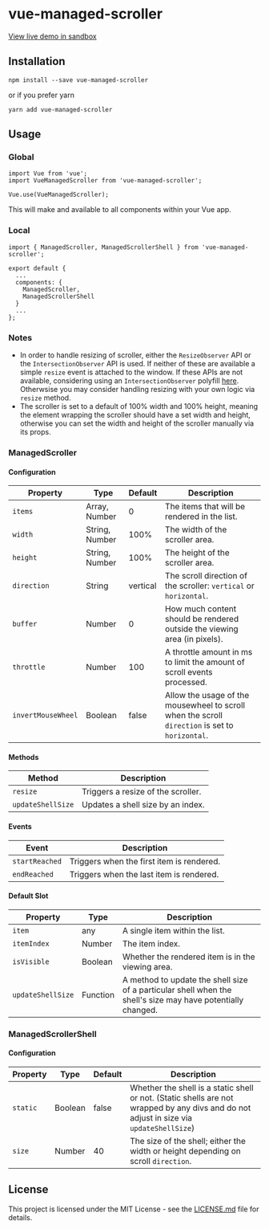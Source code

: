 # vue-managed-scroller

[View live demo in sandbox](https://codesandbox.io/s/v022jr1545)

## Installation
```
npm install --save vue-managed-scroller
```
or if you prefer yarn
```
yarn add vue-managed-scroller
```

## Usage
### Global
```
import Vue from 'vue';
import VueManagedScroller from 'vue-managed-scroller';

Vue.use(VueManagedScroller);
```
This will make *<managed-scroller>* and *<managed-scroller-shell>* available to all components within your Vue app.
### Local
```
import { ManagedScroller, ManagedScrollerShell } from 'vue-managed-scroller';

export default {
  ...
  components: {
    ManagedScroller,
    ManagedScrollerShell
  }
  ...
};
```

### Notes
- In order to handle resizing of scroller, either the `ResizeObserver` API or the `IntersectionObserver` API is used.  If neither of these are available a simple `resize` event is attached to the window.  If these APIs are not available, considering using an `IntersectionObserver` polyfill [here](https://github.com/w3c/IntersectionObserver/tree/master/polyfill).  Otherwsise you may consider handling resizing with your own logic via `resize` method.
- The scroller is set to a default of 100% width and 100% height, meaning the element wrapping the scroller should have a set width and height, otherwise you can set the width and height of the scroller manually via its props.

### ManagedScroller
#### Configuration
| Property           | Type           | Default  | Description |
| --------           | ----           | -------  | ----------- |
| `items`            | Array, Number  | 0        | The items that will be rendered in the list. |
| `width`            | String, Number | 100%     | The width of the scroller area. |
| `height`           | String, Number | 100%     | The height of the scroller area. |
| `direction`        | String         | vertical | The scroll direction of the scroller: `vertical` or `horizontal`. |
| `buffer`           | Number         | 0        | How much content should be rendered outside the viewing area (in pixels). |
| `throttle`         | Number         | 100      | A throttle amount in ms to limit the amount of scroll events processed. |
| `invertMouseWheel` | Boolean        | false    | Allow the usage of the mousewheel to scroll when the scroll `direction` is set to `horizontal`. |
#### Methods
| Method            | Description |
| ------            | ----------- |
| `resize`          | Triggers a resize of the scroller. |
| `updateShellSize` | Updates a shell size by an index. |
#### Events
| Event          | Description |
| -----          | ----------- |
| `startReached` | Triggers when the first item is rendered. |
| `endReached`   | Triggers when the last item is rendered. |
#### Default Slot
| Property          | Type     | Description |
| --------          | ----     | ----------- |
| `item`            | any      | A single item within the list.
| `itemIndex`       | Number   | The item index.
| `isVisible`       | Boolean  | Whether the rendered item is in the viewing area. |
| `updateShellSize` | Function | A method to update the shell size of a particular shell when the shell's size may have potentially changed. |

### ManagedScrollerShell
#### Configuration
| Property   | Type    | Default | Description |
| --------   | ----    | ------- | ----------- |
| `static`   | Boolean | false   | Whether the shell is a static shell or not. (Static shells are not wrapped by any divs and do not adjust in size via `updateShellSize`) |
| `size`     | Number  | 40      | The size of the shell; either the width or height depending on scroll `direction`. |

## License
This project is licensed under the MIT License - see the [LICENSE.md](https://github.com/levine404/vue-managed-scroller/blob/master/LICENSE) file for details.